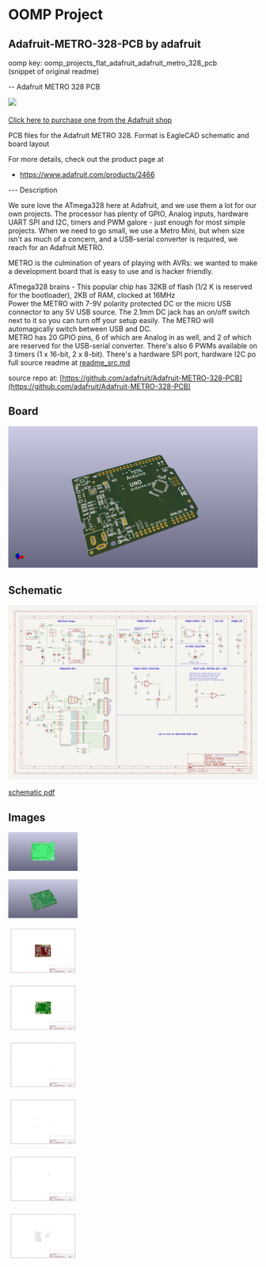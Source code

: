# OOMP Project  
## Adafruit-METRO-328-PCB  by adafruit  
  
oomp key: oomp_projects_flat_adafruit_adafruit_metro_328_pcb  
(snippet of original readme)  
  
-- Adafruit METRO 328 PCB  
  
<a href="http://www.adafruit.com/products/2466"><img src="assets/image.jpg?raw=true" width="500px"><br/>  
Click here to purchase one from the Adafruit shop</a>  
  
PCB files for the Adafruit METRO 328. Format is EagleCAD schematic and board layout  
  
For more details, check out the product page at  
* https://www.adafruit.com/products/2466  
  
--- Description  
  
We sure love the ATmega328 here at Adafruit, and we use them a lot for our own projects. The processor has plenty of GPIO, Analog inputs, hardware UART SPI and I2C, timers and PWM galore - just enough for most simple projects. When we need to go small, we use a Metro Mini, but when size isn't as much of a concern, and a USB-serial converter is required, we reach for an Adafruit METRO.  
  
METRO is the culmination of years of playing with AVRs: we wanted to make a development board that is easy to use and is hacker friendly.  
  
ATmega328 brains - This popular chip has 32KB of flash (1/2 K is reserved for the bootloader), 2KB of RAM, clocked at 16MHz  
Power the METRO with 7-9V polarity protected DC or the micro USB connector to any 5V USB source. The 2.1mm DC jack has an on/off switch next to it so you can turn off your setup easily. The METRO will automagically switch between USB and DC.  
METRO has 20 GPIO pins, 6 of which are Analog in as well, and 2 of which are reserved for the USB-serial converter. There's also 6 PWMs available on 3 timers (1 x 16-bit, 2 x 8-bit). There's a hardware SPI port, hardware I2C po  
  full source readme at [readme_src.md](readme_src.md)  
  
source repo at: [https://github.com/adafruit/Adafruit-METRO-328-PCB](https://github.com/adafruit/Adafruit-METRO-328-PCB)  
## Board  
  
[![working_3d.png](working_3d_600.png)](working_3d.png)  
## Schematic  
  
[![working_schematic.png](working_schematic_600.png)](working_schematic.png)  
  
[schematic pdf](working_schematic.pdf)  
## Images  
  
[![working_3D_bottom.png](working_3D_bottom_140.png)](working_3D_bottom.png)  
  
[![working_3D_top.png](working_3D_top_140.png)](working_3D_top.png)  
  
[![working_assembly_page_01.png](working_assembly_page_01_140.png)](working_assembly_page_01.png)  
  
[![working_assembly_page_02.png](working_assembly_page_02_140.png)](working_assembly_page_02.png)  
  
[![working_assembly_page_03.png](working_assembly_page_03_140.png)](working_assembly_page_03.png)  
  
[![working_assembly_page_04.png](working_assembly_page_04_140.png)](working_assembly_page_04.png)  
  
[![working_assembly_page_05.png](working_assembly_page_05_140.png)](working_assembly_page_05.png)  
  
[![working_assembly_page_06.png](working_assembly_page_06_140.png)](working_assembly_page_06.png)  
